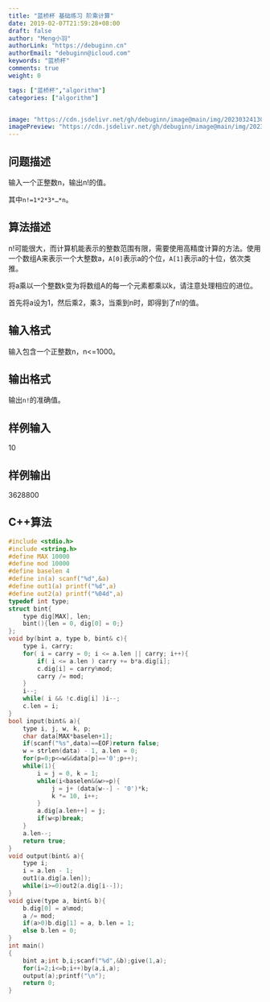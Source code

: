 ```yaml
---
title: "蓝桥杯 基础练习 阶乘计算"
date: 2019-02-07T21:59:28+08:00
draft: false
author: "Meng小羽"
authorLink: "https://debuginn.cn"
authorEmail: "debuginn@icloud.com"
keywords: "蓝桥杯"
comments: true
weight: 0

tags: ["蓝桥杯","algorithm"]
categories: ["algorithm"]


image: "https://cdn.jsdelivr.net/gh/debuginn/image@main/img/202303241303887.jpg"
imagePreview: "https://cdn.jsdelivr.net/gh/debuginn/image@main/img/202303241303887.jpg"
---
```


## 问题描述

输入一个正整数n，输出n!的值。

其中`n!=1*2*3*…*n`。

## 算法描述

n!可能很大，而计算机能表示的整数范围有限，需要使用高精度计算的方法。使用一个数组A来表示一个大整数a，`A[0]`表示a的个位，`A[1]`表示a的十位，依次类推。 

将a乘以一个整数k变为将数组A的每一个元素都乘以k，请注意处理相应的进位。 

首先将a设为1，然后乘2，乘3，当乘到n时，即得到了n!的值。

## 输入格式

输入包含一个正整数n，n<=1000。

## 输出格式

输出`n!`的准确值。

## 样例输入

10

## 样例输出

3628800

## C++算法

```c
#include <stdio.h>
#include <string.h>
#define MAX 10000
#define mod 10000
#define baselen 4
#define in(a) scanf("%d",&a)
#define out1(a) printf("%d",a)
#define out2(a) printf("%04d",a)
typedef int type;
struct bint{
	type dig[MAX], len;
	bint(){len = 0, dig[0] = 0;}
};
void by(bint a, type b, bint& c){
	type i, carry;
	for( i = carry = 0; i <= a.len || carry; i++){
		if( i <= a.len ) carry += b*a.dig[i];
		c.dig[i] = carry%mod;
		carry /= mod;
	}
	i--;
	while( i && !c.dig[i] )i--;
	c.len = i;
}
bool input(bint& a){
	type i, j, w, k, p;
	char data[MAX*baselen+1];
	if(scanf("%s",data)==EOF)return false;
	w = strlen(data) - 1, a.len = 0;
	for(p=0;p<=w&&data[p]=='0';p++);
	while(1){
		i = j = 0, k = 1;
		while(i<baselen&&w>=p){
			j = j+ (data[w--] - '0')*k;
			k *= 10, i++;
		}
		a.dig[a.len++] = j;
		if(w<p)break;
	}
	a.len--;
	return true;
}
void output(bint& a){
	type i;
	i = a.len - 1;
	out1(a.dig[a.len]);
	while(i>=0)out2(a.dig[i--]);
}
void give(type a, bint& b){
	b.dig[0] = a%mod;
	a /= mod;
	if(a>0)b.dig[1] = a, b.len = 1;
	else b.len = 0;
}
int main()
{
	bint a;int b,i;scanf("%d",&b);give(1,a);
	for(i=2;i<=b;i++)by(a,i,a);
	output(a);printf("\n");
	return 0;
}
```
